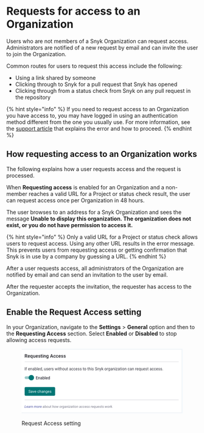 # Requests for access to an Organization

Users who are not members of a Snyk Organization can request access. Administrators are notified of a new request by email and can invite the user to join the Organization.

Common routes for users to request this access include the following:

* Using a link shared by someone
* Clicking through to Snyk for a pull request that Snyk has opened
* Clicking through from a status check from Snyk on any pull request in the repository

{% hint style="info" %}
If you need to request access to an Organization you have access to, you may have logged in using an authentication method different from the one you usually use. For more information, see the [support article](https://support.snyk.io/hc/en-us/articles/360001649558-Unable-to-display-this-organization) that explains the error and how to proceed.
{% endhint %}

## How requesting access to an Organization works

The following explains how a user requests access and the request is processed.

When **Requesting access** is enabled for an Organization and a non-member reaches a valid URL for a Project or status check result, the user can request access once per Organization in 48 hours.

The user browses to an address for a Snyk Organization and sees the message **Unable to display this organization. The organization does not exist, or you do not have permission to access it.**

{% hint style="info" %}
Only a valid URL for a Project or status check allows users to request access. Using any other URL results in the error message. This prevents users from requesting access or getting confirmation that Snyk is in use by a company by guessing a URL.
{% endhint %}

After a user requests access, all administrators of the Organization are notified by email and can send an invitation to the user by email.

After the requester accepts the invitation, the requester has access to the Organization.

## Enable the Request Access setting

In your Organization, navigate to the **Settings** > **General** option and then to the **Requesting Access** section. Select **Enabled** or **Disabled** to stop allowing access requests.

<figure><img src="../../.gitbook/assets/Screenshot 2022-09-27 at 09.44.52.png" alt="Request Access setting"><figcaption><p>Request Access setting</p></figcaption></figure>
